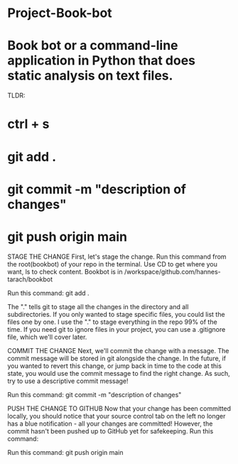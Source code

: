# Project-Book-bot
# Book bot or a command-line application in Python that does static         analysis on text files.

 TLDR:
# ctrl + s
# git add .
# git commit -m "description of changes"
# git push origin main



STAGE THE CHANGE
First, let's stage the change. Run this command from the root(bookbot) of your repo in the terminal. Use CD to get where you want, ls to check content. Bookbot is in /workspace/github.com/hannes-tarach/bookbot

Run this command:
git add .

The "." tells git to stage all the changes in the directory and all subdirectories. If you only wanted to stage specific files, you could list the files one by one. I use the "." to stage everything in the repo 99% of the time. If you need git to ignore files in your project, you can use a .gitignore file, which we'll cover later.

COMMIT THE CHANGE
Next, we'll commit the change with a message. The commit message will be stored in git alongside the change. In the future, if you wanted to revert this change, or jump back in time to the code at this state, you would use the commit message to find the right change. As such, try to use a descriptive commit message!

Run this command:
git commit -m "description of changes"

PUSH THE CHANGE TO GITHUB
Now that your change has been committed locally, you should notice that your source control tab on the left no longer has a blue notification - all your changes are committed! However, the commit hasn't been pushed up to GitHub yet for safekeeping. Run this command:

Run this command:
git push origin main


